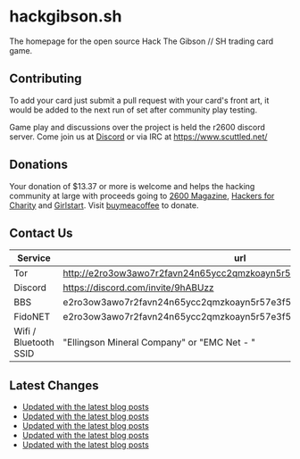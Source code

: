 # hackgibson.sh
The homepage for the open source Hack The Gibson // SH trading card game.


## Contributing

To add your card just submit a pull request with your card's front art, it would be added to the next run of set after community play testing.

Game play and discussions over the project is held the r2600 discord server. Come join us at [Discord](https://discord.com/invite/9hABUzz) or via IRC at https://www.scuttled.net/


## Donations

Your donation of $13.37 or more is welcome and helps the hacking community at large with proceeds going to [2600 Magazine](https://2600.com/), [Hackers for Charity](https://hackersforcharity.org) and [Girlstart](https://girlstart.org).  Visit [buymeacoffee](https://www.buymeacoffee.com/hackgibson.sh) to donate.


## Contact Us

Service | url
-|-
Tor | http://e2ro3ow3awo7r2favn24n65ycc2qmzkoayn5r57e3f56nvjwdcgg32ad.onion
Discord | https://discord.com/invite/9hABUzz
BBS | e2ro3ow3awo7r2favn24n65ycc2qmzkoayn5r57e3f56nvjwdcgg32ad.onion:23
FidoNET | e2ro3ow3awo7r2favn24n65ycc2qmzkoayn5r57e3f56nvjwdcgg32ad.onion:24554
Wifi / Bluetooth SSID | "Ellingson Mineral Company" or "EMC Net - <fidonet address>"

## Latest Changes
<!-- BLOG-POST-LIST:START -->
- [Updated with the latest blog posts](https://github.com/DFW2600/hackgibson.sh/commit/18b2be5c8749a0d72bca676a38ef95dd86216dcf)
- [Updated with the latest blog posts](https://github.com/DFW2600/hackgibson.sh/commit/515a47a1d187fb7567a2897c4e7e61624d011a82)
- [Updated with the latest blog posts](https://github.com/DFW2600/hackgibson.sh/commit/a9ed93f5ee1d3bf8b54e7f45fe754910c111d5f3)
- [Updated with the latest blog posts](https://github.com/DFW2600/hackgibson.sh/commit/5b25d8639eddd5bc3aaaa00e535b4a34cb3e213c)
- [Updated with the latest blog posts](https://github.com/DFW2600/hackgibson.sh/commit/85933be072e66ae05d3da729e85312ca1a256177)
<!-- BLOG-POST-LIST:END -->
